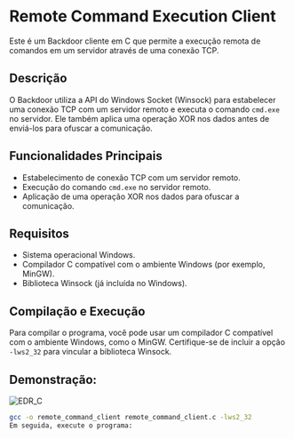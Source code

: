 # Remote Command Execution Client

Este é um Backdoor cliente em C que permite a execução remota de comandos em um servidor através de uma conexão TCP.

## Descrição

O Backdoor utiliza a API do Windows Socket (Winsock) para estabelecer uma conexão TCP com um servidor remoto e executa o comando `cmd.exe` no servidor. Ele também aplica uma operação XOR nos dados antes de enviá-los para ofuscar a comunicação.

## Funcionalidades Principais

- Estabelecimento de conexão TCP com um servidor remoto.
- Execução do comando `cmd.exe` no servidor remoto.
- Aplicação de uma operação XOR nos dados para ofuscar a comunicação.

## Requisitos

- Sistema operacional Windows.
- Compilador C compatível com o ambiente Windows (por exemplo, MinGW).
- Biblioteca Winsock (já incluída no Windows).

## Compilação e Execução

Para compilar o programa, você pode usar um compilador C compatível com o ambiente Windows, como o MinGW. Certifique-se de incluir a opção `-lws2_32` para vincular a biblioteca Winsock.

## Demonstração:

![EDR_C](https://github.com/daniel-de-lima0xa/bypassAV/assets/59209081/2a1f1034-31ba-4106-a5a5-8b91783a10bd)

```sh
gcc -o remote_command_client remote_command_client.c -lws2_32
Em seguida, execute o programa:




